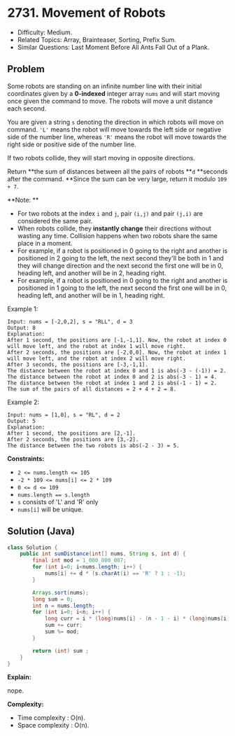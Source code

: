 # 2731. Movement of Robots

- Difficulty: Medium.
- Related Topics: Array, Brainteaser, Sorting, Prefix Sum.
- Similar Questions: Last Moment Before All Ants Fall Out of a Plank.

## Problem

Some robots are standing on an infinite number line with their initial coordinates given by a **0-indexed** integer array `nums` and will start moving once given the command to move. The robots will move a unit distance each second.

You are given a string `s` denoting the direction in which robots will move on command. `'L'` means the robot will move towards the left side or negative side of the number line, whereas `'R'` means the robot will move towards the right side or positive side of the number line.

If two robots collide, they will start moving in opposite directions.

Return **the sum of distances between all the pairs of robots **`d` **seconds after the command. **Since the sum can be very large, return it modulo `109 + 7`.

**Note: **

- For two robots at the index `i` and `j`, pair `(i,j)` and pair `(j,i)` are considered the same pair.
- When robots collide, they **instantly change** their directions without wasting any time.
  Collision happens when two robots share the same place in a moment.
- For example, if a robot is positioned in 0 going to the right and another is positioned in 2 going to the left, the next second they'll be both in 1 and they will change direction and the next second the first one will be in 0, heading left, and another will be in 2, heading right.
- For example, if a robot is positioned in 0 going to the right and another is positioned in 1 going to the left, the next second the first one will be in 0, heading left, and another will be in 1, heading right.

Example 1:

```
Input: nums = [-2,0,2], s = "RLL", d = 3
Output: 8
Explanation:
After 1 second, the positions are [-1,-1,1]. Now, the robot at index 0 will move left, and the robot at index 1 will move right.
After 2 seconds, the positions are [-2,0,0]. Now, the robot at index 1 will move left, and the robot at index 2 will move right.
After 3 seconds, the positions are [-3,-1,1].
The distance between the robot at index 0 and 1 is abs(-3 - (-1)) = 2.
The distance between the robot at index 0 and 2 is abs(-3 - 1) = 4.
The distance between the robot at index 1 and 2 is abs(-1 - 1) = 2.
The sum of the pairs of all distances = 2 + 4 + 2 = 8.
```

Example 2:

```
Input: nums = [1,0], s = "RL", d = 2
Output: 5
Explanation:
After 1 second, the positions are [2,-1].
After 2 seconds, the positions are [3,-2].
The distance between the two robots is abs(-2 - 3) = 5.
```

**Constraints:**

- `2 <= nums.length <= 105`
- `-2 * 109 <= nums[i] <= 2 * 109`
- `0 <= d <= 109`
- `nums.length == s.length `
- `s` consists of 'L' and 'R' only
- `nums[i]` will be unique.

## Solution (Java)

```java
class Solution {
    public int sumDistance(int[] nums, String s, int d) {
        final int mod = 1_000_000_007;
        for (int i=0; i<nums.length; i++) {
            nums[i] += d * (s.charAt(i) == 'R' ? 1 : -1);
        }

        Arrays.sort(nums);
        long sum = 0;
        int n = nums.length;
        for (int i=0; i<n; i++) {
            long curr = i * (long)nums[i] - (n - 1 - i) * (long)nums[i];
            sum += curr;
            sum %= mod;
        }

        return (int) sum ;
    }
}
```

**Explain:**

nope.

**Complexity:**

- Time complexity : O(n).
- Space complexity : O(n).
